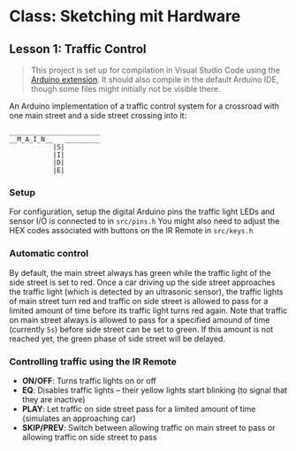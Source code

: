 # Class: Sketching mit Hardware

## Lesson 1: Traffic Control

> This project is set up for compilation in Visual Studio Code using the [Arduino extension](https://github.com/Microsoft/vscode-arduino/). It should also compile in the default Arduino IDE, though some files might initially not be visible there.

An Arduino implementation of a traffic control system for a crossroad with one main street and a side street crossing into it:
```
_______________________
__M_A_I_N__   _________
           |S|
           |I|
           |D|
           |E|
```

### Setup
For configuration, setup the digital Arduino pins the traffic light LEDs and sensor I/O is connected to in `src/pins.h`
You might also need to adjust the HEX codes associated with buttons on the IR Remote in `src/keys.h`

### Automatic control
By default, the main street always has green while the traffic light of the side street is set to red.
Once a car driving up the side street approaches the traffic light (which is detected by an ultrasonic sensor), the traffic lights of main street turn red and traffic on side street is allowed to pass for a limited amount of time before its traffic light turns red again.
Note that traffic on main street always is allowed to pass for a specified amound of time (currently `5s`) before side street can be set to green. If this amount is not reached yet, the green phase of side street will be delayed.

### Controlling traffic using the IR Remote
  - **ON/OFF**: Turns traffic lights on or off
  - **EQ**: Disables traffic lights – their yellow lights start blinking (to signal that they are inactive)
  - **PLAY**: Let traffic on side street pass for a limited amount of time (simulates an approaching car)
  - **SKIP/PREV**: Switch between allowing traffic on main street to pass or allowing traffic on side street to pass
